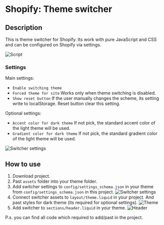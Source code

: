 # Shopify: Theme switcher

## Description

This is theme switcher for Shopify. Its work with pure JavaScript and CSS and can be configured on Shopify via settings.

![Script](https://github.com/qcyGH/Shopify--Theme-switcher/blob/main/images_for_github/script.png "Script")

### Settings

Main settings:
- `Enable switching theme`
- `Forced theme for site` Works only when theme switching is disabled.
- `Show reset button` If the user manually changes the scheme, its setting write to localStorage. Reset button clear this setting.

Optional settings:
- `Accent color for dark theme` If not pick, the standard accent color of the light theme will be used.
- `Gradient color for dark theme` If not pick, the standard gradient color of the light theme will be used.

![Switcher settings](https://github.com/qcyGH/Shopify--Theme-switcher/blob/main/images_for_github/settings_in_customizer.png "Switcher settings")

## How to use

1. Download project.
2. Past `assets` folder into your theme folder.
3. Add switcher settings to `config/settings_schema.json` in your theme from `config/settings_schema.json` in this project.
![Switcher settings](https://github.com/qcyGH/Shopify--Theme-switcher/blob/main/images_for_github/settings.png "Switcher settings")
4. Connect switcher assets to `layout/theme.liquid` in your project. And past styles for dark theme (its required for optional settings).
![Theme](https://github.com/qcyGH/Shopify--Theme-switcher/blob/main/images_for_github/theme.png "Theme")
5. Add switcher to `sections/header.liquid` in your theme.
![Header](https://github.com/qcyGH/Shopify--Theme-switcher/blob/main/images_for_github/header.png "Header")

P.s. you can find all code which required to add/past in the project.
